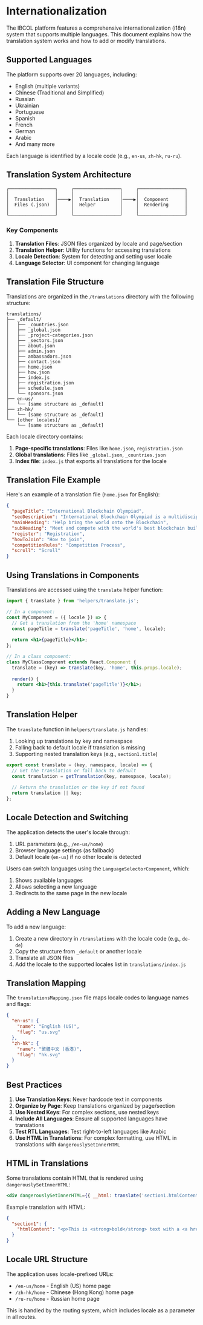 # Internationalization

The IBCOL platform features a comprehensive internationalization (i18n) system that supports multiple languages. This document explains how the translation system works and how to add or modify translations.

## Supported Languages

The platform supports over 20 languages, including:

- English (multiple variants)
- Chinese (Traditional and Simplified)
- Russian
- Ukrainian
- Portuguese
- Spanish
- French
- German
- Arabic
- And many more

Each language is identified by a locale code (e.g., `en-us`, `zh-hk`, `ru-ru`).

## Translation System Architecture

```
┌─────────────────┐     ┌─────────────────┐     ┌─────────────────┐
│                 │     │                 │     │                 │
│  Translation    │────▶│  Translation    │────▶│  Component      │
│  Files (.json)  │     │  Helper         │     │  Rendering      │
│                 │     │                 │     │                 │
└─────────────────┘     └─────────────────┘     └─────────────────┘
```

### Key Components

1. **Translation Files**: JSON files organized by locale and page/section
2. **Translation Helper**: Utility functions for accessing translations
3. **Locale Detection**: System for detecting and setting user locale
4. **Language Selector**: UI component for changing language

## Translation File Structure

Translations are organized in the `/translations` directory with the following structure:

```
translations/
├── _default/
│   ├── _countries.json
│   ├── _global.json
│   ├── _project-categories.json
│   ├── _sectors.json
│   ├── about.json
│   ├── admin.json
│   ├── ambassadors.json
│   ├── contact.json
│   ├── home.json
│   ├── how.json
│   ├── index.js
│   ├── registration.json
│   ├── schedule.json
│   └── sponsors.json
├── en-us/
│   └── [same structure as _default]
├── zh-hk/
│   └── [same structure as _default]
└── [other locales]/
    └── [same structure as _default]
```

Each locale directory contains:

1. **Page-specific translations**: Files like `home.json`, `registration.json`
2. **Global translations**: Files like `_global.json`, `_countries.json`
3. **Index file**: `index.js` that exports all translations for the locale

## Translation File Example

Here's an example of a translation file (`home.json` for English):

```json
{
  "pageTitle": "International Blockchain Olympiad",
  "seoDescription": "International Blockchain Olympiad is a multidisciplinary design and building competition...",
  "mainHeading": "Help bring the world onto the Blockchain",
  "subHeading": "Meet and compete with the world's best blockchain builders",
  "register": "Registration",
  "howToJoin": "How to join",
  "competitionRules": "Competition Process",
  "scroll": "Scroll"
}
```

## Using Translations in Components

Translations are accessed using the `translate` helper function:

```jsx
import { translate } from 'helpers/translate.js';

// In a component:
const MyComponent = ({ locale }) => {
  // Get a translation from the 'home' namespace
  const pageTitle = translate('pageTitle', 'home', locale);
  
  return <h1>{pageTitle}</h1>;
};

// In a class component:
class MyClassComponent extends React.Component {
  translate = (key) => translate(key, 'home', this.props.locale);
  
  render() {
    return <h1>{this.translate('pageTitle')}</h1>;
  }
}
```

## Translation Helper

The `translate` function in `helpers/translate.js` handles:

1. Looking up translations by key and namespace
2. Falling back to default locale if translation is missing
3. Supporting nested translation keys (e.g., `section1.title`)

```javascript
export const translate = (key, namespace, locale) => {
  // Get the translation or fall back to default
  const translation = getTranslation(key, namespace, locale);
  
  // Return the translation or the key if not found
  return translation || key;
};
```

## Locale Detection and Switching

The application detects the user's locale through:

1. URL parameters (e.g., `/en-us/home`)
2. Browser language settings (as fallback)
3. Default locale (`en-us`) if no other locale is detected

Users can switch languages using the `LanguageSelectorComponent`, which:

1. Shows available languages
2. Allows selecting a new language
3. Redirects to the same page in the new locale

## Adding a New Language

To add a new language:

1. Create a new directory in `/translations` with the locale code (e.g., `de-de`)
2. Copy the structure from `_default` or another locale
3. Translate all JSON files
4. Add the locale to the supported locales list in `translations/index.js`

## Translation Mapping

The `translationsMapping.json` file maps locale codes to language names and flags:

```json
{
  "en-us": {
    "name": "English (US)",
    "flag": "us.svg"
  },
  "zh-hk": {
    "name": "繁體中文 (香港)",
    "flag": "hk.svg"
  }
}
```

## Best Practices

1. **Use Translation Keys**: Never hardcode text in components
2. **Organize by Page**: Keep translations organized by page/section
3. **Use Nested Keys**: For complex sections, use nested keys
4. **Include All Languages**: Ensure all supported languages have translations
5. **Test RTL Languages**: Test right-to-left languages like Arabic
6. **Use HTML in Translations**: For complex formatting, use HTML in translations with `dangerouslySetInnerHTML`

## HTML in Translations

Some translations contain HTML that is rendered using `dangerouslySetInnerHTML`:

```jsx
<div dangerouslySetInnerHTML={{ __html: translate('section1.htmlContent') }} />
```

Example translation with HTML:

```json
{
  "section1": {
    "htmlContent": "<p>This is <strong>bold</strong> text with a <a href='#'>link</a>.</p>"
  }
}
```

## Locale URL Structure

The application uses locale-prefixed URLs:

- `/en-us/home` - English (US) home page
- `/zh-hk/home` - Chinese (Hong Kong) home page
- `/ru-ru/home` - Russian home page

This is handled by the routing system, which includes locale as a parameter in all routes.


